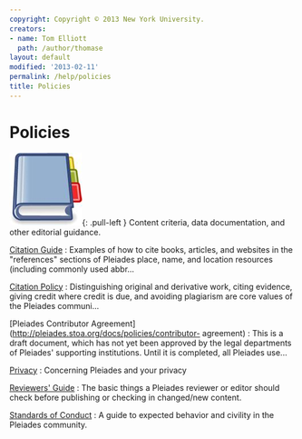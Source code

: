 ```yaml
---
copyright: Copyright © 2013 New York University.
creators:
- name: Tom Elliott
  path: /author/thomase
layout: default
modified: '2013-02-11'
permalink: /help/policies
title: Policies
---
```


#  Policies

![Policies Icon](/images/icons/policies.jpg){: .pull-left }
Content criteria, data documentation, and other editorial guidance.

<div class="clearfix">

[Citation Guide](http://pleiades.stoa.org/help/citation-guide)
: Examples of how to cite books, articles, and websites in the "references" sections of Pleiades place, name, and location resources (including commonly used abbr...

[Citation Policy](http://pleiades.stoa.org/docs/policies/citation-policy)
: Distinguishing original and derivative work, citing evidence, giving credit where credit is due, and avoiding plagiarism are core values of the Pleiades communi...

[Pleiades Contributor Agreement](http://pleiades.stoa.org/docs/policies/contributor- agreement)
: This is a draft document, which has not yet been approved by the legal departments of Pleiades' supporting institutions. Until it is completed, all Pleiades use...

[Privacy](http://pleiades.stoa.org/docs/policies/privacy)
: Concerning Pleiades and your privacy

[Reviewers' Guide](http://pleiades.stoa.org/help/reviewers-guide)
: The basic things a Pleiades reviewer or editor should check before publishing or checking in changed/new content.

[Standards of Conduct](http://pleiades.stoa.org/docs/policies/conduct)
: A guide to expected behavior and civility in the Pleiades community.
</div> <!-- end div.clearfix -->